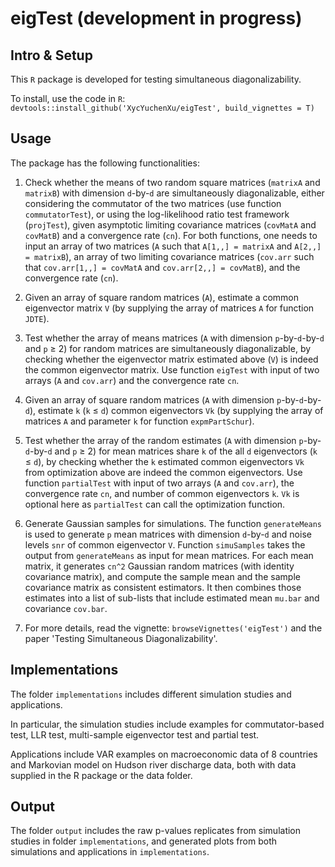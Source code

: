 # eigTest (development in progress)

## Intro & Setup
This `R` package is developed for testing simultaneous diagonalizability.

To install, use the code in `R`:
`devtools::install_github('XycYuchenXu/eigTest', build_vignettes = T)`

## Usage
The package has the following functionalities:

1. Check whether the means of two random square matrices (`matrixA` and `matrixB`) with dimension `d`-by-`d` are simultaneously diagonalizable, either considering the commutator of the two matrices (use function `commutatorTest`), or using the log-likelihood ratio test framework (`projTest`), given asymptotic limiting covariance matrices (`covMatA` and `covMatB`) and a convergence rate (`cn`). For both functions, one needs to input an array of two matrices (`A` such that `A[1,,] = matrixA` and `A[2,,] = matrixB`), an array of two limiting covariance matrices (`cov.arr` such that `cov.arr[1,,] = covMatA` and `cov.arr[2,,] = covMatB`), and the convergence rate (`cn`).

2. Given an array of square random matrices (`A`), estimate a common eigenvector matrix `V` (by supplying the array of matrices `A` for function `JDTE`).

3. Test whether the array of means matrices (`A` with dimension `p`-by-`d`-by-`d` and `p` ≥ 2) for random matrices are simultaneously diagonalizable, by checking whether the eigenvector matrix estimated above (`V`) is indeed the common eigenvector matrix. Use function `eigTest` with input of two arrays (`A` and `cov.arr`) and the convergence rate `cn`.

4. Given an array of square random matrices (`A` with dimension `p`-by-`d`-by-`d`), estimate `k` (`k` ≤ `d`) common eigenvectors `Vk` (by supplying the array of matrices `A` and parameter `k` for function `expmPartSchur`).

5. Test whether the array of the random estimates (`A` with dimension `p`-by-`d`-by-`d` and `p` ≥ 2) for mean matrices share `k` of the all `d` eigenvectors (`k` ≤ `d`), by checking whether the `k` estimated common eigenvectors `Vk` from optimization above are indeed the common eigenvectors. Use function `partialTest` with input of two arrays (`A` and `cov.arr`), the convergence rate `cn`, and number of common eigenvectors `k`. `Vk` is optional here as `partialTest` can call the optimization function.

6. Generate Gaussian samples for simulations. The function `generateMeans` is used to generate `p` mean matrices with dimension `d`-by-`d` and noise levels `snr` of common eigenvector `V`. Function `simuSamples` takes the output from `generateMeans` as input for mean matrices. For each mean matrix, it generates `cn^2` Gaussian random matrices (with identity covariance matrix), and compute the sample mean and the sample covariance matrix as consistent estimators. It then combines those estimates into a list of sub-lists that include estimated mean `mu.bar` and covariance `cov.bar`.

7. For more details, read the vignette: `browseVignettes('eigTest')` and the paper 'Testing Simultaneous Diagonalizability'.

## Implementations
The folder `implementations` includes different simulation studies and applications.

In particular, the simulation studies include examples for commutator-based test, LLR test, multi-sample eigenvector test and partial test.

Applications include VAR examples on macroeconomic data of 8 countries and Markovian model on Hudson river discharge data, both with data supplied in the R package or the data folder.

## Output
The folder `output` includes the raw p-values replicates from simulation studies in folder `implementations`, and generated plots from both simulations and applications in `implementations`.
